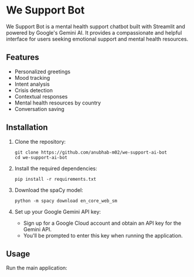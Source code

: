 # We Support Bot

We Support Bot is a mental health support chatbot built with Streamlit and powered by Google's Gemini AI. It provides a compassionate and helpful interface for users seeking emotional support and mental health resources.

## Features

- Personalized greetings
- Mood tracking
- Intent analysis
- Crisis detection
- Contextual responses
- Mental health resources by country
- Conversation saving

## Installation

1. Clone the repository:
   ```
   git clone https://github.com/anubhab-m02/we-support-ai-bot
   cd we-support-ai-bot
   ```

2. Install the required dependencies:
   ```
   pip install -r requirements.txt
   ```

3. Download the spaCy model:
   ```
   python -m spacy download en_core_web_sm
   ```

4. Set up your Google Gemini API key:
   - Sign up for a Google Cloud account and obtain an API key for the Gemini API.
   - You'll be prompted to enter this key when running the application.

## Usage

Run the main application:

